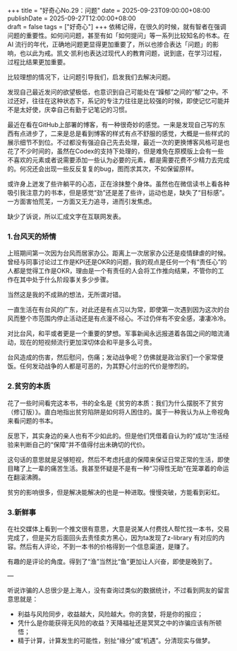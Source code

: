 +++
title       = "好奇心No.29：问题"
date        = 2025-09-23T09:00:00+08:00
publishDate = 2025-09-27T12:00:00+08:00  
draft       = false
tags = ["好奇心"]
+++
依稀记得，在很久的时候，就有智者在强调问题的重要性。如何问问题，甚至有如「如何提问」等一系列比较知名的书本。在AI 流行的年代，正确地问题更显得更加重要了，所以也掺合表达「问题」的影响，也以此为戒。凯文·凯利也表达过现代人的教育问题，说到底，在学习过程，过程比结果更加重要。

比较理想的情况下，让问题引导我们，启发我们去解决问题。

 <!--more--> 

发现自己最近发问的欲望极低，也意识到自己可能处在“躁郁”之间的“郁”之中。不过还好，往往在这种状态下，系记的专注力往往是比较强的时候，即使记忆可能并不是太好使，庆幸自己有勤于记笔记的习惯。

最近在看在GitHub上部署的博客，有一种很奇妙的感觉。一来是发现自己写的东西有点进步了，二来是总是看到博客的样式有点不舒服的感觉，大概是一些样式的展示细节不到位。不过都没有强迫自己先去处理，最近一次的更换博客风格可是也花了不少时间的，虽然在Codex的支持下处理的，但是难免在原模版上会有一些不喜欢的元素或者说需要添加一些认为必要的元素，都是需要花费不少精力去完成的。何况还会出现一些反反复复的bug，图而求其次，不如保留原样。

或许身上迸发了些许躺平的心态，正在涂抹整个身体。虽然也在微信读书上看各种吸引我注意力的书本，但是感觉“劲”还是差了些许，运动也是，缺失了“目标感”。一方面害怕荒芜，一方面又无力追寻，进而引发焦虑。

缺少了诉说，所以汇成文字在互联网发表。

### 1.台风天的矫情

上班期间第一次因为台风而居家办公。距离上一次居家办公还是疫情肆虐的时候。曾经与同事讨论过工作是KPI还是OKR的问题，我的观点是任何一个有“责任心”的人都是觉得工作是OKR，理由是一个有责任的人会将工作推向结果，不管你的工作在其中处于什么阶段事关多少步骤。

当然这是我的不成熟的想法，无所谓对错。

一直生活在有台风的广东，对此还是有点习以为常，即使第一次遇到因为这次的台风而整个市范围内停止活动还是有点漫不经心。不过仍伴有不安全感，凄凄冷冷。

对比台风，和平或者更是一个重要的梦想。军事新闻永远报道着各国之间的暗流涌动，现在的短视频流行更加深切体会和平是多么可贵。

台风造成的伤害，然后慰问，伤痛；发动战争呢？仿佛就是政治家们一个家常便饭。任何发动战争的人都是可恶的，为其野心付出的代价是惨烈的。


### 2.贫穷的本质

花了一些时间看完这本书，书的全名是《贫穷的本质：我们为什么摆脱不了贫穷（修订版）》。直白地指出贫穷陷阱是如何将人困住的。属于一种我认为从上帝视角来看问题的书本。

反思下，其实身边的亲人也有不少如此的。但是他们凭借着自认为的“成功”生活经验来判断自己的“保障”并不值得付出未确切的代价。

这句话的意思就是足够短视，然后不考虑托底的保障来保证日常正常的生活，即使目睹了上一辈的痛苦生活。我甚至怀疑是不是有一种“习得性无助”在笼罩着的命运在翻滚沸腾。

贫穷的影响很多，但是解决能解决的也是一种进取。慢慢突破，方能看到彩虹。


### 3.新鲜事

在社交媒体上看到一个推文很有意思，大意是说某人付费找人帮忙找一本书，交易完成了，但是买方后面回头去责怪卖方黑心，因为ta发现了z-library 有对应的内容。然后有人评论，不到一本书的价格得到一个信息渠道，是赚了。

有趣的是评论的角度。得到了“渔”当然比“鱼”更加让人兴奋，即使是晚到了。

—

听说诈骗的人总很少是上海人，没有查询过类似的数据统计，不过看到网友的留言意思就是：
- 利益与风险同步，收益越大，风险越大。你的贪婪，将是你的报应；
- 凭什么是你能获得无风险的收益？天降福祉还是冥冥之中的诈骗应该有所顿悟；
- 精于计算，计算发生的可能性，别扯“缘分”或“机遇”。分清现实与做梦。






